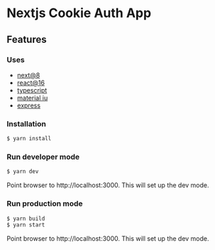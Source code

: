 # Nextjs Cookie Auth App

## Features
### Uses
 - [next@8](https://github.com/zeit/next.js)
 - [react@16](https://github.com/facebook/react)
 - [typescript](https://github.com/Microsoft/TypeScript)
 - [material iu](https://material-ui.com/)
 - [express](https://github.com/expressjs/express)

### Installation
```bash
$ yarn install
```

### Run developer mode
```bash
$ yarn dev
```
Point browser to http://localhost:3000. This will set up the dev mode.

### Run production mode
```bash
$ yarn build
$ yarn start
```
Point browser to http://localhost:3000. This will set up the dev mode.

